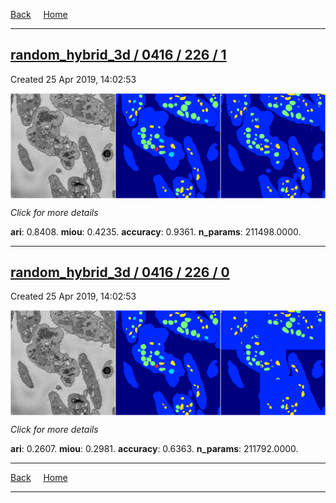 
[Back](..)&nbsp;&nbsp;&nbsp;&nbsp;&nbsp;[Home](https://leapmanlab.github.io/snapshots)

---

<div class="summary"><a href="1"><h2>random_hybrid_3d / 0416 / 226 / 1</h2></a><p>Created 25 Apr 2019, 14:02:53
</p><a href="1"><img src="1/media/summary.png" align="center"></a><p>
<i>Click for more details</i>
</p></div>

**ari**: 0.8408. **miou**: 0.4235. **accuracy**: 0.9361. **n_params**: 211498.0000. 

---

<div class="summary"><a href="0"><h2>random_hybrid_3d / 0416 / 226 / 0</h2></a><p>Created 25 Apr 2019, 14:02:53
</p><a href="0"><img src="0/media/summary.png" align="center"></a><p>
<i>Click for more details</i>
</p></div>

**ari**: 0.2607. **miou**: 0.2981. **accuracy**: 0.6363. **n_params**: 211792.0000. 

---

[Back](..)&nbsp;&nbsp;&nbsp;&nbsp;&nbsp;[Home](https://leapmanlab.github.io/snapshots)

---